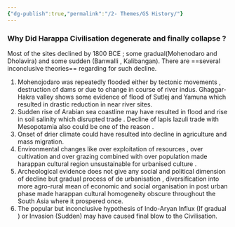 ```yaml
---
{"dg-publish":true,"permalink":"/2- Themes/GS History/"}
---
```



### Why Did Harappa Civilisation degenerate and finally collapse ? 

Most of the sites declined by 1800 BCE ; some gradual(Mohenodaro and Dholavira)  and some sudden (Banwalli , Kalibangan). There are ==several inconclusive theories== regarding for such decline. 

1. Mohenojodaro was repeatedly flooded either by tectonic movements , destruction of dams or due to change in course of river indus. Ghaggar-Hakra valley shows some evidence of  flood of Sutlej and Yamuna  which resulted in drastic reduction in near river sites. 
2. Sudden rise of Arabian sea coastline may have resulted in flood and rise in soil salinity which disrupted trade . Decline of lapis lazuli trade with Mesopotamia also could be one of the reason . 
3. Onset of drier climate could have resulted into decline in agriculture and mass migration. 
4. Environmental changes like over exploitation of resources , over cultivation and over grazing combined with over population made harappan cultural region unsustainable for urbanised culture . 
5. Archeological evidence does not give any social and political dimension of decline but gradual process of de urbanisation , diversification into more agro-rural mean of economic and social organisation in post urban phase  made harappan cultural homogeneity obscure throughout the South Asia where it prospered once. 
6. The popular but inconclusive hypothesis of Indo-Aryan Influx (If gradual ) or Invasion (Sudden) may have caused final blow to the Civilisation. 

